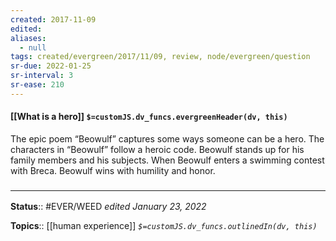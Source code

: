 ```yaml
---
created: 2017-11-09
edited: 
aliases:
  - null
tags: created/evergreen/2017/11/09, review, node/evergreen/question
sr-due: 2022-01-25
sr-interval: 3
sr-ease: 210
---
```


#### [[What is a hero]] `$=customJS.dv_funcs.evergreenHeader(dv, this)`

The epic poem “Beowulf” captures some ways someone can be a hero. 
The characters in “Beowulf” follow a heroic code. Beowulf stands up for his family members and his subjects. 
When Beowulf enters a swimming contest with Breca. Beowulf wins with humility and honor.

### <hr class="footnote"/>

**Status**:: #EVER/WEED 
*edited January 23, 2022*

**Topics**:: [[human experience]]
*`$=customJS.dv_funcs.outlinedIn(dv, this)`*
